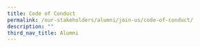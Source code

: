 ```yaml
---
title: Code of Conduct
permalink: /our-stakeholders/alumni/join-us/code-of-conduct/
description: ""
third_nav_title: Alumni
---
```

